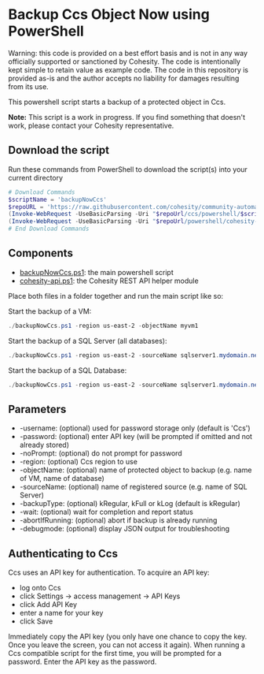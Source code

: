 # Backup Ccs Object Now using PowerShell

Warning: this code is provided on a best effort basis and is not in any way officially supported or sanctioned by Cohesity. The code is intentionally kept simple to retain value as example code. The code in this repository is provided as-is and the author accepts no liability for damages resulting from its use.

This powershell script starts a backup of a protected object in Ccs.

**Note:** This script is a work in progress. If you find something that doesn't work, please contact your Cohesity representative.

## Download the script

Run these commands from PowerShell to download the script(s) into your current directory

```powershell
# Download Commands
$scriptName = 'backupNowCcs'
$repoURL = 'https://raw.githubusercontent.com/cohesity/community-automation-samples/main'
(Invoke-WebRequest -UseBasicParsing -Uri "$repoUrl/ccs/powershell/$scriptName/$scriptName.ps1").content | Out-File "$scriptName.ps1"; (Get-Content "$scriptName.ps1") | Set-Content "$scriptName.ps1"
(Invoke-WebRequest -UseBasicParsing -Uri "$repoUrl/powershell/cohesity-api/cohesity-api.ps1").content | Out-File cohesity-api.ps1; (Get-Content cohesity-api.ps1) | Set-Content cohesity-api.ps1
# End Download Commands
```

## Components

* [backupNowCcs.ps1](https://raw.githubusercontent.com/cohesity/community-automation-samples/main/ccs/powershell/backupNowCcs/backupNowCcs.ps1): the main powershell script
* [cohesity-api.ps1](https://raw.githubusercontent.com/cohesity/community-automation-samples/main/powershell/cohesity-api/cohesity-api.ps1): the Cohesity REST API helper module

Place both files in a folder together and run the main script like so:

Start the backup of a VM:

```powershell
./backupNowCcs.ps1 -region us-east-2 -objectName myvm1
```

Start the backup of a SQL Server (all databases):

```powershell
./backupNowCcs.ps1 -region us-east-2 -sourceName sqlserver1.mydomain.net
```

Start the backup of a SQL Database:

```powershell
./backupNowCcs.ps1 -region us-east-2 -sourceName sqlserver1.mydomain.net -objectName MSSQLSERVER\mydb
```

## Parameters

* -username: (optional) used for password storage only (default is 'Ccs')
* -password: (optional) enter API key (will be prompted if omitted and not already stored)
* -noPrompt: (optional) do not prompt for password
* -region: (optional) Ccs region to use
* -objectName: (optional) name of protected object to backup (e.g. name of VM, name of database)
* -sourceName: (optional) name of registered source (e.g. name of SQL Server)
* -backupType: (optional) kRegular, kFull or kLog (default is kRegular)
* -wait: (optional) wait for completion and report status
* -abortIfRunning: (optional) abort if backup is already running
* -debugmode: (optional) display JSON output for troubleshooting

## Authenticating to Ccs

Ccs uses an API key for authentication. To acquire an API key:

* log onto Ccs
* click Settings -> access management -> API Keys
* click Add API Key
* enter a name for your key
* click Save

Immediately copy the API key (you only have one chance to copy the key. Once you leave the screen, you can not access it again). When running a Ccs compatible script for the first time, you will be prompted for a password. Enter the API key as the password.
